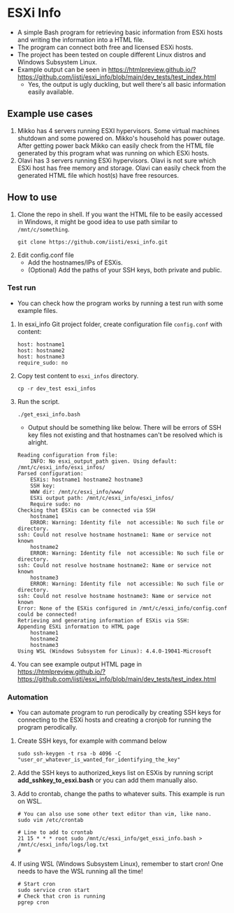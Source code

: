 # ESXi Info

* A simple Bash program for retrieving basic information from ESXi hosts and writing the information into a HTML file.
* The program can connect both free and licensed ESXi hosts.
* The project has been tested on couple different Linux distros and Windows Subsystem Linux.
* Example output can be seen in https://htmlpreview.github.io/?https://github.com/iisti/esxi_info/blob/main/dev_tests/test_index.html
  * Yes, the output is ugly duckling, but well there's all basic information easily available.

## Example use cases
1. Mikko has 4 servers running ESXI hypervisors. Some virtual machines shutdown and some powered on. Mikko's household has power outage. After getting power back Mikko can easily check from the HTML file generated by this program what was running on which ESXi hosts.
1. Olavi has 3 servers running ESXi hypervisors. Olavi is not sure which ESXi host has free memory and storage. Olavi can easily check from the generated HTML file which host(s) have free resources.

## How to use
1. Clone the repo in shell. If you want the HTML file to be easily accessed in Windows, it might be good idea to use path similar to `/mnt/c/something`.
    ~~~
    git clone https://github.com/iisti/esxi_info.git
    ~~~
1. Edit config.conf file
    * Add the hostnames/IPs of ESXis.
    * (Optional) Add the paths of your SSH keys, both private and public.
    
### Test run
* You can check how the program works by running a test run with some example files.
1. In esxi_info Git project folder, create configuration file `config.conf` with content:
    ~~~
    host: hostname1
    host: hostname2
    host: hostname3
    require_sudo: no
    ~~~
1. Copy test content to `esxi_infos` directory.
    ~~~
    cp -r dev_test esxi_infos
    ~~~
1. Run the script.
    ~~~
    ./get_esxi_info.bash
    ~~~
    * Output should be something like below. There will be errors of SSH key files not existing and that hostnames can't be resolved which is alright.
    ~~~
    Reading configuration from file:
        INFO: No esxi_output_path given. Using default: /mnt/c/esxi_info/esxi_infos/
    Parsed configuration:
        ESXis: hostname1 hostname2 hostname3
        SSH key:
        WWW dir: /mnt/c/esxi_info/www/
        ESXi output path: /mnt/c/esxi_info/esxi_infos/
        Require sudo: no
    Checking that ESXis can be connected via SSH
        hostname1
        ERROR: Warning: Identity file  not accessible: No such file or directory.
    ssh: Could not resolve hostname hostname1: Name or service not known
        hostname2
        ERROR: Warning: Identity file  not accessible: No such file or directory.
    ssh: Could not resolve hostname hostname2: Name or service not known
        hostname3
        ERROR: Warning: Identity file  not accessible: No such file or directory.
    ssh: Could not resolve hostname hostname3: Name or service not known
    Error: None of the ESXis configured in /mnt/c/esxi_info/config.conf could be connected!
    Retrieving and generating information of ESXis via SSH:
    Appending ESXi information to HTML page
        hostname1
        hostname2
        hostname3
    Using WSL (Windows Subsystem for Linux): 4.4.0-19041-Microsoft
    ~~~
1. You can see example output HTML page in https://htmlpreview.github.io/?https://github.com/iisti/esxi_info/blob/main/dev_tests/test_index.html

### Automation
* You can automate program to run perodically by creating SSH keys for connecting to the ESXi hosts and creating a cronjob for running the program perodically. 

1. Create SSH keys, for example with command below
    ~~~
    sudo ssh-keygen -t rsa -b 4096 -C "user_or_whatever_is_wanted_for_identifying_the_key"
    ~~~
1. Add the SSH keys to authorized_keys list on ESXis by running script **add_sshkey_to_esxi.bash** or you can add them manually also.
      
1. Add to crontab, change the paths to whatever suits. This example is run on WSL.
    ~~~
    # You can also use some other text editor than vim, like nano.
    sudo vim /etc/crontab
    
    # Line to add to crontab
    21 15 * * * root sudo /mnt/c/esxi_info/get_esxi_info.bash > /mnt/c/esxi_info/logs/log.txt
    #
    ~~~
1. If using WSL (Windows Subsystem Linux), remember to start cron! One needs to have the WSL running all the time!
    ~~~
    # Start cron
    sudo service cron start
    # Check that cron is running
    pgrep cron
    ~~~
